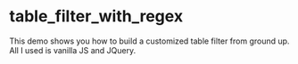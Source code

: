 # table_filter_with_regex
This demo shows you how to build a customized table filter from ground up. All I used is vanilla JS and JQuery. 
